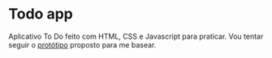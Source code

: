 # Todo app

Aplicativo To Do feito com HTML, CSS e Javascript para praticar. Vou tentar seguir o [protótipo](https://www.figma.com/file/OlpNk4DODQheOuKvWjEU1K/Desafios-Loopis?node-id=6%3A135) proposto para me basear.